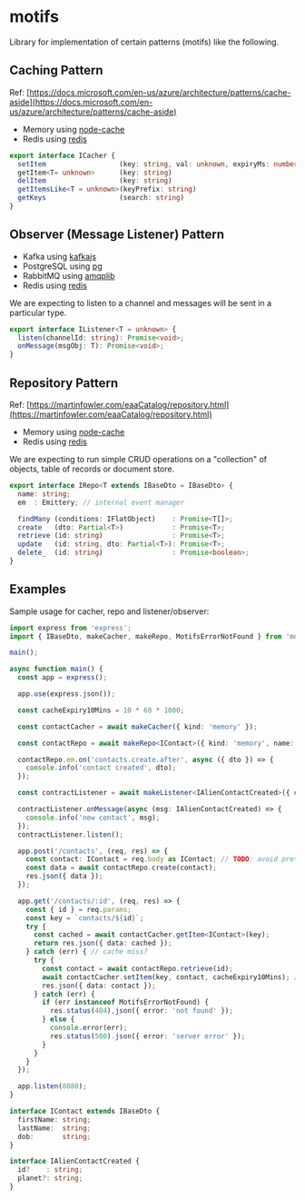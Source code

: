 # motifs

Library for implementation of certain patterns (motifs) like the following.

## Caching Pattern

Ref: [https://docs.microsoft.com/en-us/azure/architecture/patterns/cache-aside](https://docs.microsoft.com/en-us/azure/architecture/patterns/cache-aside)

* Memory using [node-cache](https://www.npmjs.com/package/node-cache)
* Redis using [redis](https://www.npmjs.com/package/redis)

```ts
export interface ICacher {
  setItem                  (key: string, val: unknown, expiryMs: number): Promise<boolean>;
  getItem<T= unknown>      (key: string)                                : Promise<T>;
  delItem                  (key: string)                                : Promise<boolean>;
  getItemsLike<T = unknown>(keyPrefix: string)                          : Promise<Record<string, T>>;
  getKeys                  (search: string)                             : Promise<string[]>;
}
```

## Observer (Message Listener) Pattern

* Kafka using [kafkajs](https://www.npmjs.com/package/kafkajs)
* PostgreSQL using [pg](https://www.npmjs.com/package/pg)
* RabbitMQ using [amqplib](https://www.npmjs.com/package/amqplib)
* Redis using [redis](https://www.npmjs.com/package/redis)

We are expecting to listen to a channel and messages will be sent in a particular type.

```ts
export interface IListener<T = unknown> {
  listen(channelId: string): Promise<void>;
  onMessage(msgObj: T): Promise<void>;
}
```

## Repository Pattern

Ref: [https://martinfowler.com/eaaCatalog/repository.html](https://martinfowler.com/eaaCatalog/repository.html)

* Memory using [node-cache](https://www.npmjs.com/package/node-cache)
* Redis using [redis](https://www.npmjs.com/package/redis)

We are expecting to run simple CRUD operations on a "collection" of objects, table of records or document store.

```ts
export interface IRepo<T extends IBaseDto = IBaseDto> {
  name: string;
  em  : Emittery; // internal event manager

  findMany (conditions: IFlatObject)    : Promise<T[]>;
  create   (dto: Partial<T>)            : Promise<T>;
  retrieve (id: string)                 : Promise<T>;
  update   (id: string, dto: Partial<T>): Promise<T>;
  delete_  (id: string)                 : Promise<boolean>;
}
```

## Examples

Sample usage for cacher, repo and listener/observer:

```ts
import express from 'express';
import { IBaseDto, makeCacher, makeRepo, MotifsErrorNotFound } from 'motifs';

main();

async function main() {
  const app = express();

  app.use(express.json());

  const cacheExpiry10Mins = 10 * 60 * 1000;

  const contactCacher = await makeCacher({ kind: 'memory' });

  const contactRepo = await makeRepo<IContact>({ kind: 'memory', name: 'contacts' });

  contactRepo.em.on('contacts.create.after', async ({ dto }) => {
    console.info('contact created', dto);
  });

  const contractListener = await makeListener<IAlienContactCreated>({ channelId: 'mars', kind: 'kafka', kafka: { url: 'localhost:9092' } });

  contractListener.onMessage(async (msg: IAlienContactCreated) => {
    console.info('new contact', msg);
  });
  contractListener.listen();

  app.post('/contacts', (req, res) => {
    const contact: IContact = req.body as IContact; // TODO: avoid pretending, validate
    const data = await contactRepo.create(contact);
    res.json({ data });
  });

  app.get('/contacts/:id', (req, res) => {
    const { id } = req.params;
    const key = `contacts/${id}`;
    try {
      const cached = await contactCacher.getItem<IContact>(key);
      return res.json({ data: cached });
    } catch (err) { // cache miss?
      try {
        const contact = await contactRepo.retrieve(id);
        await contactCacher.setItem(key, contact, cacheExpiry10Mins); // cache aside
        res.json({ data: contact });
      } catch (err) {
        if (err instanceof MotifsErrorNotFound) {
          res.status(404),json({ error: 'not found' });
        } else {
          console.error(err);
          res.status(500).json({ error: 'server error' });
        }
      }
    }
  });

  app.listen(8080);
}

interface IContact extends IBaseDto {
  firstName: string;
  lastName:  string;
  dob:       string;
}

interface IAlienContactCreated {
  id?    : string;
  planet?: string;
}
```

